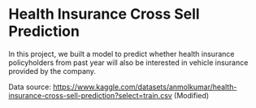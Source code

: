 # Health Insurance Cross Sell Prediction

In this project, we built a model to predict whether health insurance policyholders from past year will also be interested in vehicle insurance provided by the company.

Data source: https://www.kaggle.com/datasets/anmolkumar/health-insurance-cross-sell-prediction?select=train.csv (Modified)

